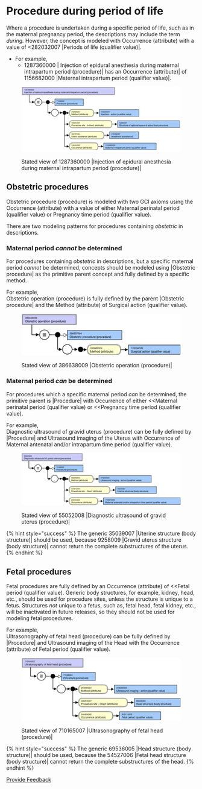 # Procedure during period of life

Where a procedure is undertaken during a specific period of life, such as in the maternal pregnancy period, the descriptions may include the term _during._  However, the concept is modeled with Occurrence (attribute) with a value of <282032007 |Periods of life (qualifier value)|.

* For example,
  * 1287360000 | Injection of epidural anesthesia during maternal intrapartum period (procedure)| has an Occurrence (attribute)| of 1156682000 |Maternal intrapartum period (qualifier value)|.

<figure><img src="../../../../../.gitbook/assets/image (17).png" alt=""><figcaption><p>Stated view of 1287360000 |Injection of epidural anesthesia during maternal intrapartum period (procedure)|</p></figcaption></figure>

## Obstetric procedures <a href="#obstetric-procedures" id="obstetric-procedures"></a>

Obstetric procedure (procedure) is modeled with two GCI axioms using the Occurrence (attribute) with a value of either Maternal perinatal period (qualifier value) or Pregnancy time period (qualifier value).

There are two modeling patterns for procedures containing _obstetric_ in descriptions.

### Maternal period _cannot_ be determined <a href="#maternal-period-cannot-be-determined" id="maternal-period-cannot-be-determined"></a>

For procedures containing _obstetric_ in descriptions, but a specific maternal period _cannot_ be determined, concepts should be modeled using |Obstetric procedure| as the primitive parent concept and fully defined by a specific method.

For example,\
Obstetric operation (procedure) is fully defined by the parent |Obstetric procedure| and the Method (attribute) of Surgical action (qualifier value).

<figure><img src="../../../../../.gitbook/assets/image (16).png" alt=""><figcaption><p>Stated view of 386638009 |Obstetric operation (procedure)|</p></figcaption></figure>

### Maternal period _can_ be determined <a href="#maternal-period-can-be-determined" id="maternal-period-can-be-determined"></a>

For procedures which a specific maternal period _can_ be determined, the primitive parent is |Procedure| with Occurrence of either <\<Maternal perinatal period (qualifier value) or <\<Pregnancy time period (qualifier value).

For example,\
Diagnostic ultrasound of gravid uterus (procedure) can be fully defined by |Procedure| and Ultrasound imaging of the Uterus with Occurrence of Maternal antenatal and/or intrapartum time period (qualifier value).

<figure><img src="../../../../../.gitbook/assets/image (15).png" alt=""><figcaption><p>Stated view of 55052008 |Diagnostic ultrasound of gravid uterus (procedure)|</p></figcaption></figure>

{% hint style="success" %}
The generic 35039007 |Uterine structure (body structure)| should be used, because 9258009 |Gravid uterus structure (body structure)| cannot return the complete substructures of the uterus.
{% endhint %}

## Fetal procedures <a href="#fetal-procedures" id="fetal-procedures"></a>

Fetal procedures are fully defined by an Occurrence (attribute) of <\<Fetal period (qualifier value).  Generic body structures, for example, kidney, head, etc., should be used for procedure sites, unless the structure is unique to a fetus.  Structures _not_ unique to a fetus, such as, fetal head, fetal kidney, etc., will be inactivated in future releases, so they should not be used for modeling fetal procedures.

For example,\
Ultrasonography of fetal head (procedure) can be fully defined by |Procedure| and Ultrasound imaging of the Head with the Occurrence (attribute) of Fetal period (qualifier value).

<figure><img src="../../../../../.gitbook/assets/image (14).png" alt=""><figcaption><p>Stated view of 710165007 |Ultrasonography of fetal head (procedure)|</p></figcaption></figure>

{% hint style="success" %}
The generic 69536005 |Head structure (body structure)| should be used, because the 54527006 |Fetal head structure (body structure)| cannot return the complete substructures of the head.
{% endhint %}






<a href="https://docs.google.com/forms/d/e/1FAIpQLScTmbZIf0UEQwYDkY27EEWBkaiYkHSbR0_9DmFrMLXoQLyL7Q/viewform?usp=pp_url&entry.1767247133=SCT+Editorial+Guide&entry.670899847=Procedure%20during%20period%20of%20life" class="button primary">Provide Feedback</a>
